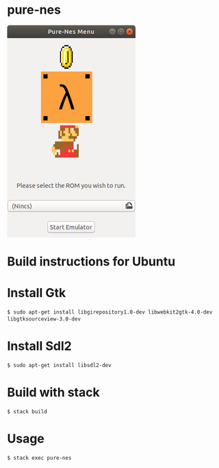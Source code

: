 # pure-nes

<img align="center" src="showcase/menu.png" alt="Menu">

# Build instructions for Ubuntu

# Install Gtk
```console
$ sudo apt-get install libgirepository1.0-dev libwebkit2gtk-4.0-dev libgtksourceview-3.0-dev
```

# Install Sdl2
```console
$ sudo apt-get install libsdl2-dev
```

# Build with stack
```console
$ stack build
```

# Usage
```console
$ stack exec pure-nes
```

